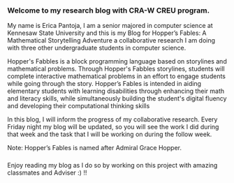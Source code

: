 ### Welcome to my research blog with CRA-W CREU program.
My name is Erica Pantoja, I am a senior majored in computer science at Kennesaw State University and this is my Blog for Hopper’s Fables: A Mathematical Storytelling Adventure a collaborative research I am doing with three other undergraduate students in computer science. 

Hopper's Fabbles is a block programming language based on storylines and mathematical problems. Through Hopper's Fabbles storylines, students will complete interactive mathematical problems in an effort to engage students while going through the story. Hopper’s Fables is intended in aiding elementary students with learning disabilities through enhancing their math and literacy skills, while simultaneously building the student's digital fluency and developing their computational thinking skills

In this blog, I will inform the progress of my collaborative research. Every Friday night my blog will be updated, so you will see the work I did during that week and the task that I will be working on during the follow week. 


Note: Hopper’s Fables is named after Admiral Grace Hopper.


### 
Enjoy reading my blog as I do so by working on this project with amazing classmates and Adviser :) !!






